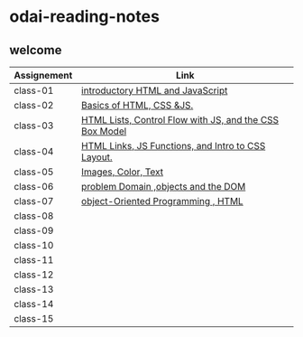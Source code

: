 # odai-reading-notes

## welcome

|    Assignement    |              Link                                                             |
|-------------------|-------------------------------------------------------------------------------|
| class-01          | [introductory HTML and JavaScript](code201\class-01)                          |
| class-02          | [Basics of HTML, CSS &JS.](code201\class-02)                                  |
| class-03          | [HTML Lists, Control Flow with JS, and the CSS Box Model](code201\class-03)   |
| class-04          | [HTML Links, JS Functions, and Intro to CSS Layout.](code201\class-04)        |
| class-05          | [Images, Color, Text](code201\class-05)                                       |
| class-06          | [ problem Domain ,objects and the DOM](code201\class-06.md)                   |
| class-07          | [object-Oriented Programming , HTML](code201\class-07.md)                     |
| class-08          |                                                                               |
| class-09          |                                                                               |
| class-10          |                                                                               |
| class-11          |                                                                               |
| class-12          |                                                                               |
| class-13          |                                                                               |
| class-14          |                                                                               |
| class-15          |                                                                               |
